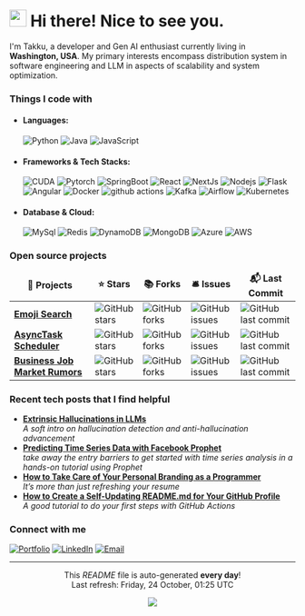 <h1><img src="https://user-images.githubusercontent.com/74038190/212257468-1e9a91f1-b626-4baa-b15d-5c385dfa7ed2.gif" width="30"/> Hi there! Nice to see you.</h1>

<p>I'm Takku, a developer and Gen AI enthusiast currently living in <b>Washington, USA</b>. My primary interests encompass distribution system in software engineering and LLM in aspects of scalability and system optimization. </p>
<h3>Things I code with</h3>
<p>
<ul>
  <li><h4>Languages:</h4>   
	  
  <img alt="Python" src="https://img.shields.io/badge/Python-3776AB?style=for-the-badge&logo=python&logoColor=white" />
  <!--<img alt="CPP" src="https://img.shields.io/badge/C%2B%2B-00599C?style=for-the-badge&logo=c%2B%2B&logoColor=white" />-->
  <!--<img alt="Go" src="https://img.shields.io/badge/Go-00ADD8?style=for-the-badge&logo=go&logoColor=white" />-->
  <img alt="Java" src="https://img.shields.io/badge/Java-ED8B00?style=for-the-badge&logo=openjdk&logoColor=white" />
  <img alt="JavaScript" src="https://img.shields.io/badge/JavaScript-F7DF1E?style=for-the-badge&logo=JavaScript&logoColor=white" />
  </li>
  <li><h4>Frameworks & Tech Stacks:</h4>   

  <img alt="CUDA" src="https://img.shields.io/badge/CUDA-%236DB33F.svg?style=for-the-badge&logo=nvidia&logoColor=white" />
  <img alt="Pytorch" src="https://img.shields.io/badge/PyTorch-%23EE4C2C.svg?style=for-the-badge&logo=PyTorch&logoColor=white" />
  <img alt="SpringBoot" src="https://img.shields.io/badge/SpringBoot-6DB33F?style=for-the-badge&logo=Spring&logoColor=white" /> 
  <img alt="React" src="https://img.shields.io/badge/React-20232A?style=for-the-badge&logo=react&logoColor=61DAFB" />
  <img alt="NextJs" src="https://img.shields.io/badge/Next.js-000?logo=nextdotjs&logoColor=fff&style=for-the-badge" />
  <img alt="Nodejs" src="https://img.shields.io/badge/Node.js-43853D?style=for-the-badge&logo=node.js&logoColor=white" />
  <img alt="Flask" src="https://img.shields.io/badge/Flask-000000?style=for-the-badge&logo=flask&logoColor=white" />
  <img alt="Angular" src="https://img.shields.io/badge/Angular-DD0031?style=for-the-badge&logo=angular&logoColor=white" />
  <img alt="Docker" src="https://img.shields.io/badge/docker-%230db7ed.svg?style=for-the-badge&logo=docker&logoColor=white" />
  <img alt="github actions" src="https://img.shields.io/badge/GitHub_Actions-2088FF?style=for-the-badge&logo=github-actions&logoColor=white" />
  <img alt="Kafka" src="https://img.shields.io/badge/Kafka-000?style=for-the-badge&logo=apachekafka" />
  <img alt="Airflow" src="https://img.shields.io/badge/Airflow-017CEE?style=for-the-badge&logo=Apache%20Airflow&logoColor=white" />
  <img alt="Kubernetes" src="https://img.shields.io/badge/kubernetes-%23326ce5.svg?style=for-the-badge&logo=kubernetes&logoColor=white" />
  </li>
  <li><h4>Database & Cloud:</h4>   

   <img alt="MySql" src="https://img.shields.io/badge/mysql-4479A1.svg?style=for-the-badge&logo=mysql&logoColor=white" />
  <img alt="Redis" src="https://img.shields.io/badge/redis-%23DD0031.svg?&style=for-the-badge&logo=redis&logoColor=white" />
  <!--<img alt="Supabase" src="https://img.shields.io/badge/Supabase-181818?style=for-the-badge&logo=supabase&logoColor=white" />-->
  <!--<img alt="PostgreSQL" src="https://img.shields.io/badge/PostgreSQL-316192?style=for-the-badge&logo=postgresql&logoColor=white" /> -->
  <img alt="DynamoDB" src="https://img.shields.io/badge/Amazon%20DynamoDB-4053D6?style=for-the-badge&logo=Amazon%20DynamoDB&logoColor=white" />
  <img alt="MongoDB" src="https://img.shields.io/badge/MongoDB-4EA94B?style=for-the-badge&logo=mongodb&logoColor=white" />
  <img alt="Azure" src="https://img.shields.io/badge/azure-%230072C6.svg?style=for-the-badge&logo=microsoftazure&logoColor=white" />
  <!--<img alt="Google Cloud Platform" src="https://img.shields.io/badge/Google_Cloud-4285F4?style=for-the-badge&logo=google-cloud&logoColor=white" />-->
  <img alt="AWS" src="https://img.shields.io/badge/Amazon_AWS-FF9900?style=for-the-badge&logo=amazonaws&logoColor=white" /> 
  </li>
</ul>
</p>
<h3>Open source projects</h3>
<table>
  <thead align="center">
    <tr border: none;>
      <td><b>🎁 Projects</b></td>
      <td><b>⭐ Stars</b></td>
      <td><b>📚 Forks</b></td>
      <td><b>🛎 Issues</b></td>
      <td><b>📬 Last Commit</b></td>
    </tr>
  </thead>
  <tbody>
    <tr>
      <td><a href="https://github.com/takkujunjieli/Emojis"><b>Emoji Search</b></a></td>
      <td><img alt="GitHub stars" src="https://badgen.net/github/stars/takkujunjieli/Emojis"/></td>
      <td><img alt="GitHub forks" src="https://badgen.net/github/forks//takkujunjieli/Emojis"/></td>
      <td><img alt="GitHub issues" src="https://badgen.net/github/issues/takkujunjieli/Emojis"/></td>
      <td><img alt="GitHub last commit" src="https://badgen.net/github/last-commit/takkujunjieli/BJMR"/></td>
    </tr>
	  <tr>
      <td><a href="https://github.com/takkujunjieli/AsyncTaskScheduler"><b>AsyncTask Scheduler</b></a></td>
      <td><img alt="GitHub stars" src="https://badgen.net/github/stars/takkujunjieli/AsyncTaskScheduler"/></td>
      <td><img alt="GitHub forks" src="https://badgen.net/github/forks//takkujunjieli/AsyncTaskScheduler"/></td>
      <td><img alt="GitHub issues" src="https://badgen.net/github/issues/takkujunjieli/AsyncTaskScheduler"/></td>
      <td><img alt="GitHub last commit" src="https://badgen.net/github/last-commit/takkujunjieli/BJMR"/></td>
    </tr>
    <tr>
      <td><a href="https://github.com/takkujunjieli/BJMR"><b>Business Job Market Rumors</b></a></td>
      <td><img alt="GitHub stars" src="https://badgen.net/github/stars/takkujunjieli/BJMR"/></td>
      <td><img alt="GitHub forks" src="https://badgen.net/github/forks//takkujunjieli/BJMR"/></td>
      <td><img alt="GitHub issues" src="https://badgen.net/github/issues/takkujunjieli/BJMR"/></td>
      <td><img alt="GitHub last commit" src="https://badgen.net/github/last-commit/takkujunjieli/BJMR"/></td>
    </tr>
  </tbody>
</table>
<h3>Recent tech posts that I find helpful</h3>
<ul>
    <li><a href="https://lilianweng.github.io/posts/2024-07-07-hallucination/"><b> Extrinsic Hallucinations in LLMs</b></a><br/> <i>A soft intro on hallucination detection and anti-hallucination advancement</i></li>
  <li><a href="https://towardsdatascience.com/getting-started-predicting-time-series-data-with-facebook-prophet-c74ad3040525"><b>Predicting Time Series Data with Facebook Prophet</b></a><br/><i>take away the entry barriers to get started with time series analysis in a hands-on tutorial using Prophet</i></li>
  <li><a href="https://medium.com/better-programming/how-to-take-care-of-your-personal-branding-as-a-programmer-2d3aeba56cb9"><b>How to Take Care of Your Personal Branding as a Programmer</b></a><br/><i>It’s more than just refreshing your resume</i></li>
	<li><a href="https://medium.com/@th.guibert/how-to-create-a-self-updating-readme-md-for-your-github-profile-f8b05744ca91"><b> How to Create a Self-Updating README.md for Your GitHub Profile</b></a><br/><i>A good tutorial to do your first steps with GitHub Actions</i></li>
</ul>

<h3>Connect with me</h3>
<p>  <a href="https://takkujunjieli.github.io/" target="_blank"><img alt="Portfolio" src="https://img.shields.io/badge/website-000000?style=for-the-badge&logo=About.me&logoColor=white" /></a> <a href="https://www.linkedin.com/in/junjietakkuli" target="_blank"><img alt="LinkedIn" src="https://img.shields.io/badge/linkedin-%230077B5.svg?&style=for-the-badge&logo=linkedin&logoColor=white" /></a> <a href="mailto:alvinbluy@gmail.com" target="_blank"><img alt="Email" src="https://img.shields.io/badge/Gmail-D14836?style=for-the-badge&logo=gmail&logoColor=white" /></a>
</p>

<!--START_SECTION:activity-->
<!--END_SECTION:activity-->



---

<p align="center">This <i>README</i> file is auto-generated <b>every day</b>!</br>Last refresh: Friday, 24 October, 01:25 UTC<br /></p>
<p align="center"><img src="https://github.com/thmsgbrt/thmsgbrt/workflows/README%20build/badge.svg" /> </p>
